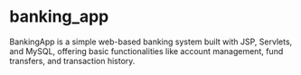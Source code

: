 # banking_app
BankingApp is a simple web-based banking system built with JSP, Servlets, and MySQL, offering basic functionalities like account management, fund transfers, and transaction history.
